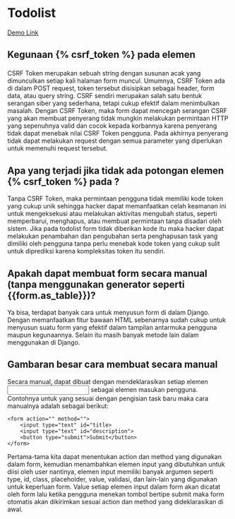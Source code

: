 # Todolist
[Demo Link](https://pbp-assignment-eugeniusms.herokuapp.com/todolist/)

## Kegunaan {% csrf_token %} pada elemen <form>
CSRF Token merupakan sebuah string dengan susunan acak yang dimunculkan setiap kali halaman form muncul. Umumnya, CSRF Token ada di dalam POST request, token tersebut disisipkan sebagai header, form data, atau query string. CSRF sendiri merupakan salah satu bentuk serangan siber yang sederhana, tetapi cukup efektif dalam menimbulkan masalah. Dengan CSRF Token, maka form dapat mencegah serangan CSRF yang akan membuat penyerang tidak mungkin melakukan permintaan HTTP yang sepenuhnya valid dan cocok kepada korbannya karena penyerang tidak dapat menebak nilai CSRF Token pengguna. Pada akhirnya penyerang tidak dapat melakukan request dengan semua parameter yang diperlukan untuk memenuhi request tersebut.

## Apa yang terjadi jika tidak ada potongan elemen {% csrf_token %} pada <form>?
Tanpa CSRF Token, maka permintaan pengguna tidak memiliki kode token yang cukup unik sehingga hacker dapat memanfaatkan celah keamanan ini untuk mengeksekusi atau melakukan aktivitas mengubah status, seperti memperbarui, menghapus, atau membuat permintaan tanpa disadari oleh sistem. Jika pada todolist form tidak diberikan kode itu maka hacker dapat melakukan penambahan dan pengubahan serta penghapusan task yang dimiliki oleh pengguna tanpa perlu menebak kode token yang cukup sulit untuk diprediksi karena kompleksitas token itu sendiri.

## Apakah dapat membuat form secara manual (tanpa menggunakan generator seperti {{form.as_table}})?
Ya bisa, terdapat banyak cara untuk menyusun form di dalam Django. Dengan memanfaatkan fitur bawaan HTML sebenarnya sudah cukup untuk menyusun suatu form yang efektif dalam tampilan antarmuka pengguna maupun kegunaannya. Selain itu masih banyak metode lain dalam menggunakan <form> di Django.

## Gambaran besar cara membuat <form> secara manual
Secara manual, <form> dapat dibuat dengan mendeklarasikan setiap elemen <input> sebagai elemen masukan pengguna. Contohnya untuk <form> yang sesuai dengan pengisian task baru maka cara manualnya adalah sebagai berikut:
```
<form action="" method="">
    <input type="text" id="title>
    <input type="text" id="description">
    <button type="submit">Submit</button>
</form>
```
Pertama-tama kita dapat menentukan action dan method yang digunakan dalam form, kemudian menambahkan elemen input yang dibutuhkan untuk diisi oleh user nantinya, elemen input memiliki banyak argumen seperti type, id, class, placeholder, value, validasi, dan lain-lain yang digunakan untuk keperluan form. Value setiap elemen input dalam form akan dicatat oleh form lalu ketika pengguna menekan tombol bertipe submit maka form otomatis akan dikirimkan sesuai action dan method yang dideklarasikan di awal.
